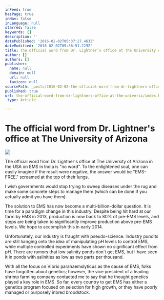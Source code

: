 ```yaml
---
inFeed: true
hasPage: true
inNav: false
inLanguage: null
starred: false
keywords: []
description: ''
datePublished: '2016-02-02T05:37:27.463Z'
dateModified: '2016-02-02T05:36:51.229Z'
title: The official word from Dr. Lightner’s office at The University of Arizona
author: []
authors: []
publisher:
  name: null
  domain: null
  url: null
  favicon: null
sourcePath: _posts/2016-02-02-the-official-word-from-dr-lightners-office-at-the-universi.md
published: true
url: the-official-word-from-dr-lightners-office-at-the-universi/index.html
_type: Article

---
```

# The official word from Dr. Lightner's office at The University of Arizona
![](https://the-grid-user-content.s3-us-west-2.amazonaws.com/5752604b-91b6-4c72-9354-1ea29f1c47fe.jpg)

The official word from Dr. Lightner's office at The University of Arizona in the USA on EMS in India is "no word".  To the enlightened soul, one can easily imagine if the result were negative, the answer would be "EMS-FREE," screamed at the top of their lungs.

I wish governments would stop trying to sweep diseases under the rug and make some concrete steps to manage them (which can be done if you actually admit you have them).

The solution to EMS has now become a multi-billion-dollar question.  It is time for a paradigm change in this industry.  Despite being hit hard at our farm by EMS in 2013, production is now back to 80% of pre-EMS levels, and steps are being taken to significantly improve production above pre-EMS levels.  We hope to accomplish this in early 2014\.

Unfortunately, our industry is fraught with pseudo-science.  Industry pundits are still hanging onto the idea of manipulating pH levels to control EMS, while multiple controlled experiments have shown no significant effect from pH.  There are rumors that low salinity ponds don't get EMS, but I have seen it in ponds with salinities as low as two parts per thousand.

With all the focus on Vibrio parahaemolyticus as the cause of EMS, folks have forgotten about genetics; however, the vice president of a leading shrimp farming company contacted me to say that he thought genetics played a key role in EMS.  So far, every country to get EMS has either a genetics program focused on selection for high growth, or they have poorly managed or purposely inbred broodstock.